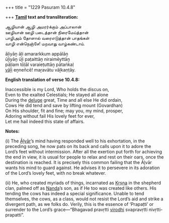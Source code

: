 +++
title = "1229 Pasuram 10.4.8"

+++
**[Tamil](/definition/tamil#history "show Tamil definitions") text and transliteration:**

ஆழியான் ஆழி அமரர்க்கும் அப்பாலான்  
ஊழியான் ஊழி படைத்தான் நிரைமேய்த்தான்  
பாழிஅம் தோளால் வரைஎடுத்தான் பாதங்கள்  
வாழி என்நெஞ்சே! மறவாது வாழ்கண்டாய்.

āḻiyāṉ āḻi amararkkum appālāṉ  
ūḻiyāṉ ūḻi paṭaittāṉ niraimēyttāṉ  
pāḻiam tōḷāl varaieṭuttāṉ pātaṅkaḷ  
[vāḻi](/definition/vali#vaishnavism "show vāḻi definitions") eṉneñcē! maṟavātu vāḻkaṇṭāy.

**English translation of verse 10.4.8:**

Inaccessible is my Lord, Who holds the discus on,  
Even to the exalted Celestials; He stayed all alone  
During the [deluge](/definition/deluge#history "show deluge definitions") great, Time and all else He did ordain,  
Cows He did tend and save by lifting mount (Govardhan)  
On His shoulder, fit and fine; may you, my mind, prosper,  
Adoring without fail His lovely feet for ever,  
Let me hail indeed this state of affairs.

**Notes:**

\(i\) The [Āḻvār](/definition/aḻvar#vaishnavism "show Āḻvār definitions")’s mind having responded well to his exhortation, in the preceding song, he now pats on its back and calls upon it to adore the Lord’s feet without intermission. After all the exertion put forth for achieving the end in view, it is usual for people to relax and rest on their oars, once the destination is reached. It is precisely this common failing that the Āḻvār wants his mind to guard against. He advises it to persevere in its adoration of the Lord’s lovely feet, with no break whatever.

\(ii\) He, who created myriads of things, incarnated as [Kṛṣṇa](/definition/krishna#vaishnavism "show Kṛṣṇa definitions") in the shepherd clan, palmed off as [Nanda](/definition/nanda#history "show Nanda definitions")’s son, as if He too was created like others. His tending the cows has indeed a special significance. Unable to tend themselves, the cows, as a class, would not resist the Lord’s aid and strike a divergent path, as we folks do. Verily, this is the essence of ‘Prapaṭti’ or surrender to the Lord’s grace—“Bhagavad pravṛtti [virodhi](/definition/virodhin#vaishnavism "show virodhi definitions") svapravṛtti nivṛtti-prapatti”.


